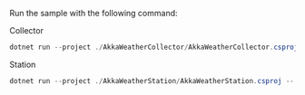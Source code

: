 Run the sample with the following command:

Collector

```powershell
dotnet run --project ./AkkaWeatherCollector/AkkaWeatherCollector.csproj
```

Station

```powershell
dotnet run --project ./AkkaWeatherStation/AkkaWeatherStation.csproj -- station1 rome
```